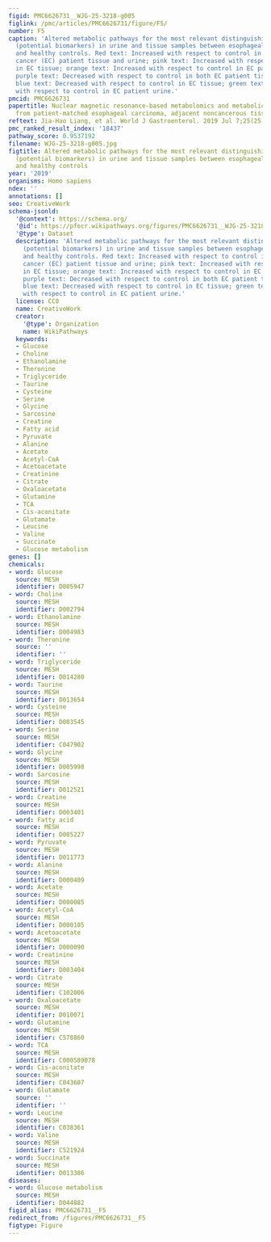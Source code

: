 ```yaml
---
figid: PMC6626731__WJG-25-3218-g005
figlink: /pmc/articles/PMC6626731/figure/F5/
number: F5
caption: 'Altered metabolic pathways for the most relevant distinguishing metabolites
  (potential biomarkers) in urine and tissue samples between esophageal cancer patients
  and healthy controls. Red text: Increased with respect to control in both esophageal
  cancer (EC) patient tissue and urine; pink text: Increased with respect to control
  in EC tissue; orange text: Increased with respect to control in EC patient urine;
  purple text: Decreased with respect to control in both EC patient tissue and urine;
  blue text: Decreased with respect to control in EC tissue; green text: Decreased
  with respect to control in EC patient urine.'
pmcid: PMC6626731
papertitle: Nuclear magnetic resonance-based metabolomics and metabolic pathway networks
  from patient-matched esophageal carcinoma, adjacent noncancerous tissues and urine.
reftext: Jia-Hao Liang, et al. World J Gastroenterol. 2019 Jul 7;25(25):3218-3230.
pmc_ranked_result_index: '18437'
pathway_score: 0.9537192
filename: WJG-25-3218-g005.jpg
figtitle: Altered metabolic pathways for the most relevant distinguishing metabolites
  (potential biomarkers) in urine and tissue samples between esophageal cancer patients
  and healthy controls
year: '2019'
organisms: Homo sapiens
ndex: ''
annotations: []
seo: CreativeWork
schema-jsonld:
  '@context': https://schema.org/
  '@id': https://pfocr.wikipathways.org/figures/PMC6626731__WJG-25-3218-g005.html
  '@type': Dataset
  description: 'Altered metabolic pathways for the most relevant distinguishing metabolites
    (potential biomarkers) in urine and tissue samples between esophageal cancer patients
    and healthy controls. Red text: Increased with respect to control in both esophageal
    cancer (EC) patient tissue and urine; pink text: Increased with respect to control
    in EC tissue; orange text: Increased with respect to control in EC patient urine;
    purple text: Decreased with respect to control in both EC patient tissue and urine;
    blue text: Decreased with respect to control in EC tissue; green text: Decreased
    with respect to control in EC patient urine.'
  license: CC0
  name: CreativeWork
  creator:
    '@type': Organization
    name: WikiPathways
  keywords:
  - Glucose
  - Choline
  - Ethanolamine
  - Theronine
  - Triglyceride
  - Taurine
  - Cysteine
  - Serine
  - Glycine
  - Sarcosine
  - Creatine
  - Fatty acid
  - Pyruvate
  - Alanine
  - Acetate
  - Acetyl-CoA
  - Acetoacetate
  - Creatinine
  - Citrate
  - Oxaloacetate
  - Glutamine
  - TCA
  - Cis-aconitate
  - Glutamate
  - Leucine
  - Valine
  - Succinate
  - Glucose metabolism
genes: []
chemicals:
- word: Glucose
  source: MESH
  identifier: D005947
- word: Choline
  source: MESH
  identifier: D002794
- word: Ethanolamine
  source: MESH
  identifier: D004983
- word: Theronine
  source: ''
  identifier: ''
- word: Triglyceride
  source: MESH
  identifier: D014280
- word: Taurine
  source: MESH
  identifier: D013654
- word: Cysteine
  source: MESH
  identifier: D003545
- word: Serine
  source: MESH
  identifier: C047902
- word: Glycine
  source: MESH
  identifier: D005998
- word: Sarcosine
  source: MESH
  identifier: D012521
- word: Creatine
  source: MESH
  identifier: D003401
- word: Fatty acid
  source: MESH
  identifier: D005227
- word: Pyruvate
  source: MESH
  identifier: D011773
- word: Alanine
  source: MESH
  identifier: D000409
- word: Acetate
  source: MESH
  identifier: D000085
- word: Acetyl-CoA
  source: MESH
  identifier: D000105
- word: Acetoacetate
  source: MESH
  identifier: D000090
- word: Creatinine
  source: MESH
  identifier: D003404
- word: Citrate
  source: MESH
  identifier: C102006
- word: Oxaloacetate
  source: MESH
  identifier: D010071
- word: Glutamine
  source: MESH
  identifier: C578860
- word: TCA
  source: MESH
  identifier: C000589078
- word: Cis-aconitate
  source: MESH
  identifier: C043607
- word: Glutamate
  source: ''
  identifier: ''
- word: Leucine
  source: MESH
  identifier: C038361
- word: Valine
  source: MESH
  identifier: C521924
- word: Succinate
  source: MESH
  identifier: D013386
diseases:
- word: Glucose metabolism
  source: MESH
  identifier: D044882
figid_alias: PMC6626731__F5
redirect_from: /figures/PMC6626731__F5
figtype: Figure
---
```

